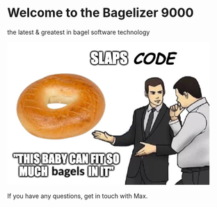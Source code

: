 # Welcome to the Bagelizer 9000
the latest & greatest in bagel software technology

![car salesman meme, slaps code this baby can fit so much bagels in it](bagel%20meme.png)

If you have any questions, get in touch with Max.